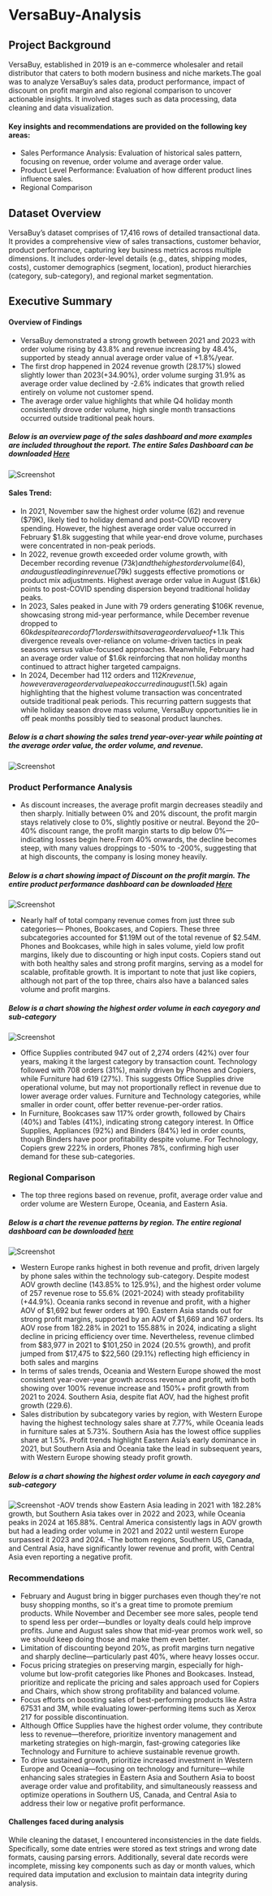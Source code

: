 # VersaBuy-Analysis
## Project Background
VersaBuy, established in 2019 is an e-commerce wholesaler and retail distributor that caters to both modern business and niche markets.The goal was to analyze VersaBuy’s sales data, product performance, impact of discount on profit margin and also regional comparison to uncover actionable insights. It involved stages such as data processing, data cleaning and data visualization. 

#### Key insights and recommendations are provided on the following key areas:
-	Sales Performance Analysis: Evaluation of historical sales pattern, focusing on revenue, order volume and average order value.
-	Product Level Performance: Evaluation of how different product lines influence sales.
-	Regional Comparison
## Dataset Overview
VersaBuy’s dataset comprises of 17,416 rows of detailed transactional data. It provides a comprehensive view of sales transactions, customer behavior, product performance, capturing key business metrics across multiple dimensions. It includes order-level details (e.g., dates, shipping modes, costs), customer demographics (segment, location), product hierarchies (category, sub-category), and regional market segmentation.
## Executive Summary
#### Overview of Findings
- VersaBuy demonstrated a strong growth between 2021 and 2023 with order volume rising by 43.8% and revenue increasing by 48.4%, supported by steady annual average order value of +1.8%/year. 
- The first drop happened in 2024 revenue growth (28.17%) slowed slightly lower than 2023(+34.90%), order volume surging 31.9% as average order value declined by -2.6% indicates that growth relied entirely on volume not customer spend.
- The average order value highlights that while Q4 holiday month consistently drove order volume, high single month transactions occurred outside traditional peak hours.
##### Below is an overview page of the sales dashboard and more examples are included throughout the report. The entire Sales Dashboard can be downloaded <a href="https://github.com/FavourTayo/VersaBuy-Analysis/blob/main/Screenshot/Revenue%20dashboard.jpg">Here</a>
![Screenshot](https://github.com/FavourTayo/VersaBuy-Analysis/blob/main/Screenshot/Revenue%20Dashboard2.jpg)

#### Sales Trend:
- In 2021, November saw the highest order volume (62) and revenue ($79K), likely tied to holiday demand and post-COVID recovery spending. However, the highest average order value occurred in February $1.8k suggesting that while year-end drove volume, purchases were concentrated in non-peak periods.
- In 2022, revenue growth exceeded order volume growth, with December recording revenue ($73k) and the highest order volume (64), and august leading in revenue ($79k) suggests effective promotions or product mix adjustments. Highest average order value in August ($1.6k) points to post-COVID spending dispersion beyond traditional holiday peaks.
- In 2023, Sales peaked in June with 79 orders generating $106K revenue, showcasing strong mid-year performance, while December revenue dropped to $60k despite a record of 71 orders with its average order value of +$1.1k This divergence reveals over-reliance on volume-driven tactics in peak seasons versus value-focused approaches. Meanwhile, February had an average order value of $1.6k reinforcing that non holiday months continued to attract higher targeted campaigns.
-	In 2024, December had 112 orders and $112K revenue, however average order value peak occurred in august($1.5k) again highlighting that the highest volume transaction was concentrated outside traditional peak periods. This recurring pattern suggests that while holiday season drove mass volume, VersaBuy opportunities lie in off peak months possibly tied to seasonal product launches.
##### Below is a chart showing the sales trend year-over-year while pointing at the average order value, the order volume, and revenue.
 ![Screenshot](https://github.com/FavourTayo/VersaBuy-Analysis/blob/main/Screenshot/Sales%20Trend%20YoY.jpg)

 ### Product Performance Analysis 
 - As discount increases, the average profit margin decreases steadily and then sharply. Initially between 0% and 20% discount, the profit margin stays relatively close to 0%, slightly positive or neutral. Beyond the 20–40% discount range, the profit margin starts to dip below 0%—indicating losses begin here.From 40% onwards, the decline becomes steep, with many values droppings to -50% to -200%, suggesting that at high discounts, the company is losing money heavily.
##### Below is a chart showing impact of Discount on the profit margin. The entire product performance dashboard can be downloaded <a href="https://github.com/FavourTayo/VersaBuy-Analysis/blob/main/Screenshot/Product%20Performance%20Dashboard.jpg">Here</a>
![Screenshot](https://github.com/FavourTayo/VersaBuy-Analysis/blob/main/Screenshot/Impact%20of%20Profit%20on%20Discount%205.jpg)
-	Nearly half of total company revenue comes from just three sub categories— Phones, Bookcases, and Copiers. These three subcategories accounted for $1.19M out of the total revenue of $2.54M. Phones and Bookcases, while high in sales volume, yield low profit margins, likely due to discounting or high input costs.
Copiers stand out with both healthy sales and strong profit margins, serving as a model for scalable, profitable growth. It is important to note that just like copiers, although not part of the top three, chairs also have a balanced sales volume and profit margins.
##### Below is a chart showing the highest order volume in each cayegory and sub-category
![Screenshot](https://github.com/FavourTayo/VersaBuy-Analysis/blob/main/Screenshot/Order%20Volume%20by%20Category%20and%20Sub-Category.jpg)
-	Office Supplies contributed 947 out of 2,274 orders (42%) over four years, making it the largest category by transaction count. Technology followed with 708 orders (31%), mainly driven by Phones and Copiers, while Furniture had 619 (27%). This suggests Office Supplies drive operational volume, but may not proportionally reflect in revenue due to lower average order values. Furniture and Technology categories, while smaller in order count, offer better revenue-per-order ratios.
-	In Furniture, Bookcases saw 117% order growth, followed by Chairs (40%) and Tables (41%), indicating strong category interest. In Office Supplies, Appliances (92%) and Binders (84%) led in order counts, though Binders have poor profitability despite volume. For Technology, Copiers grew 222% in orders, Phones 78%, confirming high user demand for these sub-categories.
### Regional Comparison
-	The top three regions based on revenue, profit, average order value and order volume are Western Europe, Oceania, and Eastern Asia. 
##### Below is a chart the revenue patterns by region. The entire regional dashboard can be downloaded <a href="https://github.com/FavourTayo/VersaBuy-Analysis/blob/main/Screenshot/Revenue%20dashboard.jpg">here</a>
![Screenshot](https://github.com/FavourTayo/VersaBuy-Analysis/blob/main/Screenshot/Revenue%20by%20subcategories.jpg)
-	Western Europe ranks highest in both revenue and profit, driven largely by phone sales within the technology sub-category. Despite modest AOV growth decline (143.85% to 125.9%), and the highest order volume of 257 revenue rose to 55.6% (2021-2024) with steady profitability (+44.9%). Oceania ranks second in revenue and profit, with a higher AOV of $1,692 but fewer orders at 190. Eastern Asia stands out for strong profit margins, supported by an AOV of $1,669 and 167 orders. Its AOV rose from 182.28% in 2021 to 155.88% in 2024, indicating a slight decline in pricing efficiency over time. Nevertheless, revenue climbed from $83,977 in 2021 to $101,250 in 2024 (20.5% growth), and profit jumped from $17,475 to $22,560 (29.1%) reflecting high efficiency in both sales and margins
-	In terms of sales trends, Oceania and Western Europe showed the most consistent year-over-year growth across revenue and profit, with both showing over 100% revenue increase and 150%+ profit growth from 2021 to 2024. Southern Asia, despite flat AOV, had the highest profit growth (229.6).
-	Sales distribution by subcategory varies by region, with Western Europe having the highest technology sales share at 7.77%, while Oceania leads in furniture sales at 5.73%. Southern Asia has the lowest office supplies share at 1.5%. Profit trends highlight Eastern Asia’s early dominance in 2021, but Southern Asia and Oceania take the lead in subsequent years, with Western Europe showing steady profit growth.
##### Below is a chart showing the highest order volume in each cayegory and sub-category
![Screenshot](https://github.com/FavourTayo/VersaBuy-Analysis/blob/main/Screenshot/Revenue%20by%20subcategories.jpg)
-AOV trends show Eastern Asia leading in 2021 with 182.28% growth, but Southern Asia takes over in 2022 and 2023, while Oceania peaks in 2024 at 165.88%. Central America consistently lags in AOV growth but had a leading order volume in 2021 and 2022 until western Europe surpassed it 2023 and 2024.
-The bottom regions, Southern US, Canada, and Central Asia, have significantly lower revenue and profit, with Central Asia even reporting a negative profit.
### Recommendations
-	February and August bring in bigger purchases even though they're not busy shopping months, so it's a great time to promote premium products. While November and December see more sales, people tend to spend less per order—bundles or loyalty deals could help improve profits. June and August sales show that mid-year promos work well, so we should keep doing those and make them even better.
- Limitation of discounting beyond 20%, as profit margins turn negative and sharply decline—particularly past 40%, where heavy losses occur.
- Focus pricing strategies on preserving margin, especially for high-volume but low-profit categories like Phones and Bookcases. Instead, prioritize and replicate the pricing and sales approach used for Copiers and Chairs, which show strong profitability and balanced volume.
-	Focus efforts on boosting sales of best-performing products like Astra 67531 and 3M, while evaluating lower-performing items such as Xerox 217 for possible discontinuation.
-	Although Office Supplies have the highest order volume, they contribute less to revenue—therefore, prioritize inventory management and marketing strategies on high-margin, fast-growing categories like Technology and Furniture to achieve sustainable revenue growth.
-	To drive sustained growth, prioritize increased investment in Western Europe and Oceania—focusing on technology and furniture—while enhancing sales strategies in Eastern Asia and Southern Asia to boost average order value and profitability, and simultaneously reassess and optimize operations in Southern US, Canada, and Central Asia to address their low or negative profit performance.

#### Challenges faced during analysis
While cleaning the dataset, I encountered inconsistencies in the date fields. Specifically, some date entries were stored as text strings and wrong date formats, causing parsing errors. Additionally, several date records were incomplete, missing key components such as day or month values, which required data imputation and exclusion to maintain data integrity during analysis.



 
